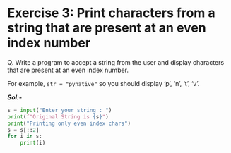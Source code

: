 # Exercise 3: Print characters from a string that are present at an even index number

Q. Write a program to accept a string from the user and display characters that are present at an even index number.

For example, <code>str = "pynative"</code> so you should display ‘p’, ‘n’, ‘t’, ‘v’.

***Sol:-***

```python
s = input("Enter your string : ")
print(f"Original String is {s}")
print("Printing only even index chars")
s = s[::2]
for i in s:
    print(i)
```
